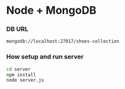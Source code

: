 # Node + MongoDB

### DB URL

```bash
mongodb://localhost:27017/shoes-collection
```

### How setup and run server

```bash
cd server
npm install
node server.js
```
